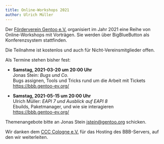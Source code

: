 ```yaml
---
title: Online-Workshops 2021
author: Ulrich Müller
---
```


Der [Förderverein Gentoo e.V.](https://gentoo-ev.org/) organisiert
im Jahr 2021 eine Reihe von Online-Workshops mit Vorträgen.
Sie werden über BigBlueButton als Konferenzsystem stattfinden.

Die Teilnahme ist kostenlos und auch für Nicht-Vereinsmitglieder offen.

Als Termine stehen bisher fest:

- **Samstag, 2021-03-20 um 20:00 Uhr**  
  Jonas Stein: *Bugs und Co.*  
  Bugs assignen, Tools und Tricks rund um die Arbeit mit Tickets  
  <https://bbb.gentoo-ev.org/>

- **Samstag, 2021-05-15 um 20:00 Uhr**  
  Ulrich Müller: *EAPI 7 und Ausblick auf EAPI 8*  
  Ebuilds, Paketmanager, und wie sie interagieren  
  <https://bbb.gentoo-ev.org/>

Themenangebote bitte an Jonas Stein <jstein@gentoo.org> schicken.

Wir danken dem [CCC Cologne e.V.](https://koeln.ccc.de/) für das
Hosting des BBB-Servers, auf den wir weiterleiten.
